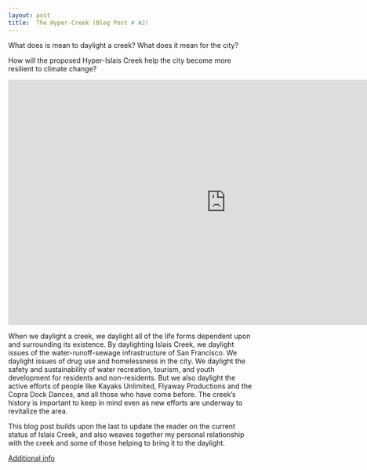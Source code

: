 ```yaml
---
layout: post
title:  The Hyper-Creek (Blog Post # #2)
---
```


What does is mean to daylight a creek? What does it mean for the city?

How will the proposed Hyper-Islais Creek help the city become more resilient to climate change?

<center>
<iframe width="888" height="500" src="https://www.youtube.com/embed/BVtmxwOPAaw" frameborder="0" allow="accelerometer; autoplay; encrypted-media; gyroscope; picture-in-picture" allowfullscreen> </iframe>
</center>

When we daylight a creek, we daylight all of the life forms dependent upon and surrounding its existence. By daylighting Islais Creek, we daylight issues of the water-runoff-sewage infrastructure of San Francisco. We daylight issues of drug use and homelessness in the city. We daylight the safety and sustainability of water recreation, tourism, and youth development for residents and non-residents. But we also daylight the active efforts of people like Kayaks Unlimited, Flyaway Productions and the Copra Dock Dances, and all those who have come before. The creek’s history is important to keep in mind even as new efforts are underway to revitalize the area.

This blog post builds upon the last to update the reader on the current status of Islais Creek, and also weaves together my personal relationship with the creek and some of those helping to bring it to the daylight.

[Additional info](https://www.eco-business.com/opinion/how-the-urban-nexus-will-make-your-city-more-resource-efficient/)

